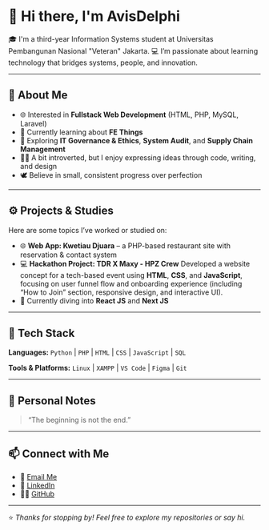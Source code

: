 # 👋 Hi there, I'm AvisDelphi

🎓 I'm a third-year Information Systems student at Universitas Pembangunan Nasional "Veteran" Jakarta.
💻 I’m passionate about learning technology that bridges systems, people, and innovation.

---

## 🧩 About Me
- 🌐 Interested in **Fullstack Web Development** (HTML, PHP, MySQL, Laravel)
- 🐧 Currently learning about **FE Things**
- 🧠 Exploring **IT Governance & Ethics**, **System Audit**, and **Supply Chain Management**
- 🧍‍♂️ A bit introverted, but I enjoy expressing ideas through code, writing, and design
- 🕊️ Believe in small, consistent progress over perfection

---

## ⚙️ Projects & Studies
Here are some topics I’ve worked or studied on:
- 🌐 **Web App: Kwetiau Djuara** – a PHP-based restaurant site with reservation & contact system
- 💻 **Hackathon Project: TDR X Maxy - HPZ Crew**
  Developed a website concept for a tech-based event using **HTML**, **CSS**, and **JavaScript**, focusing on user funnel flow and onboarding experience (including “How to Join” section, responsive design, and interactive UI).
- 🧮 Currently diving into **React JS** and **Next JS**

---

## 🧰 Tech Stack
**Languages:**
`Python` | `PHP` | `HTML` | `CSS` | `JavaScript` | `SQL`

**Tools & Platforms:**
`Linux` | `XAMPP` | `VS Code` | `Figma` | `Git`

---

## 🌌 Personal Notes
> “The beginning is not the end.”

---

## 📫 Connect with Me
- 📧 [Email Me](mailto:hafidzmaulana.it@gmail.com)
- 💼 [LinkedIn](https://www.linkedin.com/hafidzmaulana)
- 🧑‍💻 [GitHub](https://github.com/avisdelphi)

---

⭐ *Thanks for stopping by! Feel free to explore my repositories or say hi.*
